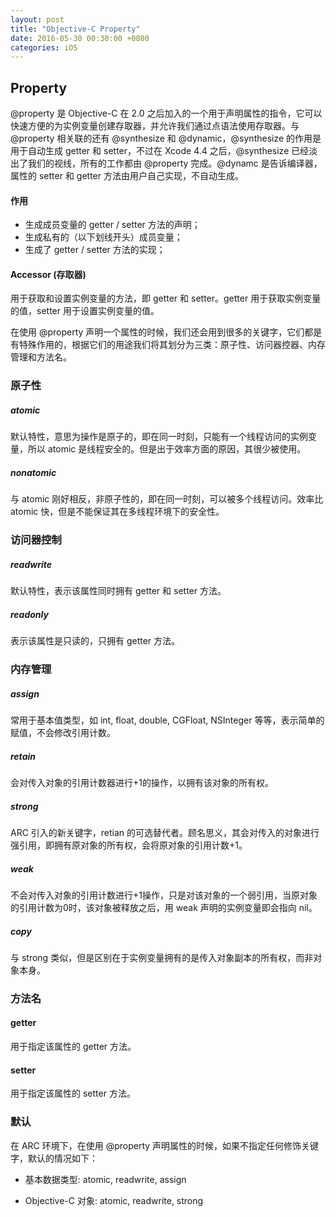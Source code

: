 ```yaml
---
layout: post
title: "Objective-C Property"
date: 2016-05-30 00:30:00 +0800
categories: iOS
---
```

## Property
@property 是 Objective-C 在 2.0 之后加入的一个用于声明属性的指令，它可以快速方便的为实例变量创建存取器，并允许我们通过点语法使用存取器。与 @property 相关联的还有 @synthesize 和 @dynamic，@synthesize 的作用是用于自动生成 getter 和 setter，不过在 Xcode 4.4 之后，@synthesize 已经淡出了我们的视线，所有的工作都由 @property 完成。@dynamc 是告诉编译器，属性的 setter 和 getter 方法由用户自己实现，不自动生成。

#### 作用

* 生成成员变量的 getter / setter 方法的声明；
* 生成私有的（以下划线开头）成员变量；
* 生成了 getter / setter 方法的实现；


#### Accessor (存取器)
用于获取和设置实例变量的方法，即 getter 和 setter。getter 用于获取实例变量的值，setter 用于设置实例变量的值。


在使用 @property 声明一个属性的时候，我们还会用到很多的关键字，它们都是有特殊作用的，根据它们的用途我们将其划分为三类：原子性、访问器控器、内存管理和方法名。

### 原子性

##### atomic
默认特性，意思为操作是原子的，即在同一时刻，只能有一个线程访问的实例变量，所以 atomic 是线程安全的。但是出于效率方面的原因，其很少被使用。

##### nonatomic
与 atomic 刚好相反，非原子性的，即在同一时刻，可以被多个线程访问。效率比 atomic 快，但是不能保证其在多线程环境下的安全性。

### 访问器控制

##### readwrite
默认特性，表示该属性同时拥有 getter 和 setter 方法。

##### readonly
表示该属性是只读的，只拥有 getter 方法。

### 内存管理

##### assign
常用于基本值类型，如 int, float, double, CGFloat, NSInteger 等等，表示简单的赋值，不会修改引用计数。

##### retain
会对传入对象的引用计数器进行+1的操作，以拥有该对象的所有权。

##### strong
ARC 引入的新关键字，retian 的可选替代者。顾名思义，其会对传入的对象进行强引用，即拥有原对象的所有权，会将原对象的引用计数+1。

##### weak
不会对传入对象的引用计数进行+1操作，只是对该对象的一个弱引用，当原对象的引用计数为0时，该对象被释放之后，用 weak 声明的实例变量即会指向 nil。

##### copy
与 strong 类似，但是区别在于实例变量拥有的是传入对象副本的所有权，而非对象本身。

### 方法名

#### getter
用于指定该属性的 getter 方法。

#### setter
用于指定该属性的 setter 方法。

### 默认

在 ARC 环境下，在使用 @property 声明属性的时候，如果不指定任何修饰关键字，默认的情况如下：

* 基本数据类型: atomic, readwrite, assign

* Objective-C 对象: atomic, readwrite, strong
